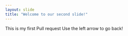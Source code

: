 ```yaml
---
layout: slide
title: "Welcome to our second slide!"
---
```

This is my first Pull request
Use the left arrow to go back!
